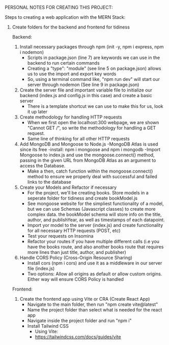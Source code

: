 PERSONAL NOTES FOR CREATING THIS PROJECT:

Steps to creating a web application with the MERN Stack:

1. Create folders for the backend and frontend for tidiness

    Backend:
    1. Install necessary packages through npm (init -y, npm i express, npm i nodemon)
        - Scripts in package.json (line 7) are keywords we can use in the backend to run certain commands
        - Creating a "type": "module" (see line 5 on package.json) allows us to use the import and export key words
        - So, using a terminal command like, "npm run dev" will start our server through nodemon (See line 9 in package.json)
    2. Create the server file and important variable file to initialize our backend (index.js and config.js in this case) and create a basic server
        - There is a template shortcut we can use to make this for us, look it up later
    3. Create methodology for handling HTTP requests
        - When we first open the localhost:300 webpage, we are shown "Cannot GET /", so write the methodology for handling a GET request.
        - Same line of thinking for all other HTTP requests
    4. Add MongoDB and Mongoose to Node.js
        -MongoDB Atlas is used since its free
        -install: npm i mongoose and npm i mongodb
        -Import Mongoose to index.js and use the mongoose.connect() method, passing in the given URL from MongoDB Atlas as an argument to access the Database.
        - Make a then, catch function within the mongoose.connect() method to ensure we properly deal with successful and failed links to the database
    5. Create your Models and Refactor if necessary
        - For the project, we'll be creating books. Store models in a seperate folder for tidiness and create bookModel.js
        - See mongoose website for the simpliest functionality of a model, but we can use Schemas (Javascript classes) to create more complex data. the bookModel schema will store info on the title, author, and publishYear, as well as timestamps of each datapoint.
        - Import yor model to the server (index.js) and create functionality for all necessary HTTP requests (POST, etc)
        - Test your requests on Insomina
        - Refactor your routes if you have multiple different calls (i.e you have the books route, and also another books route that requires more lines than just title, author, and publisher)
    6. Handle CORS Policy (Cross-Origin Resource Sharing)
        - Install cors (npm i cors) and use it as a middleware in our server file (index.js)
        - Two options: Allow all origins as default or allow custom origins. Either way will ensure CORS Policy is handled

    
    Frontend:
    1. Create the frontend app using Vite or CRA (Create React App)
        - Navigate to the main folder, then run "npm create vite@latest"
        - Name the project folder than select what is needed for the react app
        - Navigate inside the project folder and run "npm i"
        - Install Tailwind CSS
            - Using Vite:
            - https://tailwindcss.com/docs/guides/vite

        
        

